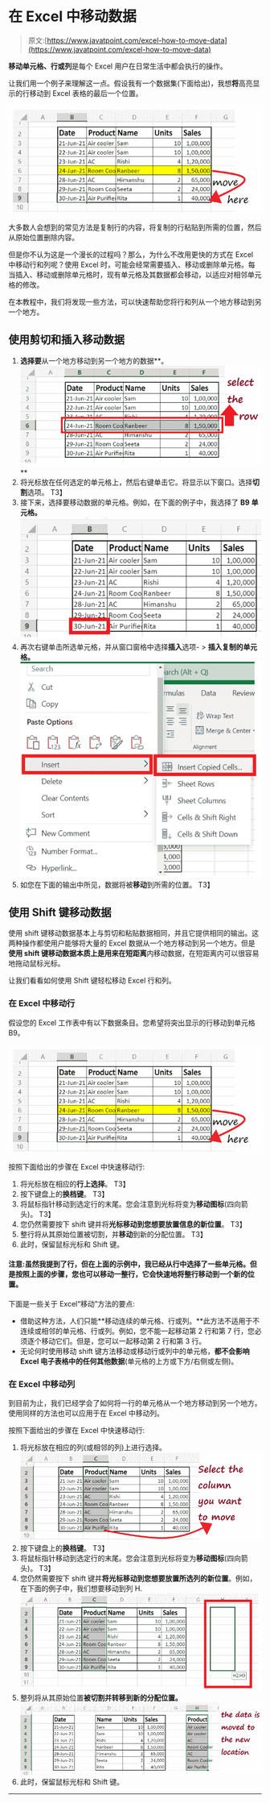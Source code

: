 # 在 Excel 中移动数据

> 原文:[https://www.javatpoint.com/excel-how-to-move-data](https://www.javatpoint.com/excel-how-to-move-data)

**移动单元格、行或列**是每个 Excel 用户在日常生活中都会执行的操作。

让我们用一个例子来理解这一点。假设我有一个数据集(下面给出)，我想**将**高亮显示的行移动到 Excel 表格的最后一个位置。

![Move data in Excel](img/5ea006bb7f843c8ed6e42dab62b7f0be.png)

大多数人会想到的常见方法是复制行的内容，将复制的行粘贴到所需的位置，然后从原始位置删除内容。

但是你不认为这是一个漫长的过程吗？那么，为什么不改用更快的方式在 Excel 中移动行和列呢？使用 Excel 时，可能会经常需要插入、移动或删除单元格。每当插入、移动或删除单元格时，现有单元格及其数据都会移动，以适应对相邻单元格的修改。

在本教程中，我们将发现一些方法，可以快速帮助您将行和列从一个地方移动到另一个地方。

## 使用剪切和插入移动数据

1.  **选择要**从一个地方移动到另一个地方的数据**。
    ![Move data in Excel](img/7a917f5ab0a331203f031839c88d2775.png)**
2.  将光标放在任何选定的单元格上，然后右键单击它。将显示以下窗口。选择**切割**选项。
    T3】
3.  接下来，选择要移动数据的单元格。例如，在下面的例子中，我选择了 **B9 单元格。**
    ![Move data in Excel](img/0955065cb81c3b28c8637a757216c7f3.png)
4.  再次右键单击所选单元格，并从窗口窗格中选择**插入**选项- > **插入复制的单元格。**
    ![Move data in Excel](img/1c01a702a9367be6b0a25ecdda479892.png)
5.  如您在下面的输出中所见，数据将被**移动**到所需的位置。
    T3】

## 使用 Shift 键移动数据

使用 shift 键移动数据基本上与剪切和粘贴数据相同，并且它提供相同的输出。这两种操作都使用户能够将大量的 Excel 数据从一个地方移动到另一个地方。但是**使用 shift 键移动数据本质上是用来在短距离**内移动数据，在短距离内可以很容易地拖动鼠标光标。

让我们看看如何使用 Shift 键轻松移动 Excel 行和列。

### 在 Excel 中移动行

假设您的 Excel 工作表中有以下数据条目。您希望将突出显示的行移动到单元格 B9。

![Move data in Excel](img/5ea006bb7f843c8ed6e42dab62b7f0be.png)

按照下面给出的步骤在 Excel 中快速移动行:

1.  将光标放在相应的**行上选择**。
    T3】
2.  按下键盘上的**换档键**。
    T3】
3.  将鼠标指针移动到选定行的末尾。您会注意到光标将变为**移动图标**(四向箭头)。
    T3】
4.  您仍然需要按下 shift 键并将**光标移动到您想要放置信息的新位置**。
    T3】
5.  整行将从其原始位置被切割，并**移动**到新的分配位置。
    T3】
6.  此时，保留鼠标光标和 Shift 键。

#### 注意:虽然我提到了行，但在上面的示例中，我已经从行中选择了一些单元格。但是按照上面的步骤，您也可以移动一整行，它会快速地将整行移动到一个新的位置。

下面是一些关于 Excel“移动”方法的要点:

*   借助这种方法，人们只能**移动连续的单元格、行或列。**此方法不适用于不连续或相邻的单元格、行或列。例如，您不能一起移动第 2 行和第 7 行，您必须逐个移动它们。但是，您可以一起移动第 2 行和第 3 行。
*   无论何时使用移动 shift 键方法移动或移动行或列中的单元格，**都不会影响 Excel 电子表格中的任何其他数据**(单元格的上方或下方/右侧或左侧)。

### 在 Excel 中移动列

到目前为止，我们已经学会了如何将一行的单元格从一个地方移动到另一个地方。使用同样的方法也可以应用于在 Excel 中移动列。

按照下面给出的步骤在 Excel 中快速移动行:

1.  将光标放在相应的列(或相邻的列)上进行选择。
    ![Move data in Excel](img/2f73ad5ccfb16efc2df7d3d82badefa4.png)
2.  按下键盘上的**换档键**。
    T3】
3.  将鼠标指针移动到选定行的末尾。您会注意到光标将变为**移动图标**(四向箭头)。
    T3】
4.  您仍然需要按下 shift 键并**将光标移动到您想要放置所选列的新位置**。例如，在下面的例子中，我们想要移动到列 H.
    ![Move data in Excel](img/c774414fafbb16baf8da7e8e4c317874.png)
5.  整列将从其原始位置**被切割并转移到新的分配位置。**
    ![Move data in Excel](img/178226653bdb1e8dcbdb2e75cef82968.png)
6.  此时，保留鼠标光标和 Shift 键。

* * *
